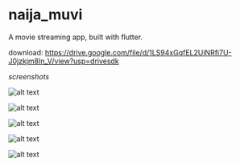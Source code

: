 # naija_muvi

A movie streaming app, built with flutter.


download: https://drive.google.com/file/d/1LS94xGqfEL2UiNRfi7U-J0jzkjm8In_V/view?usp=drivesdk


*screenshots*

![alt text](https://raw.githubusercontent.com/ugo-studio/naija_muvi_pub/main/assets/image.png)

![alt text](https://raw.githubusercontent.com/ugo-studio/naija_muvi_pub/main/assets/image-1.png)

![alt text](https://raw.githubusercontent.com/ugo-studio/naija_muvi_pub/main/assets/image-2.png)

![alt text](https://raw.githubusercontent.com/ugo-studio/naija_muvi_pub/main/assets/image-3.png)

![alt text](https://raw.githubusercontent.com/ugo-studio/naija_muvi_pub/main/assets/image-4.png)